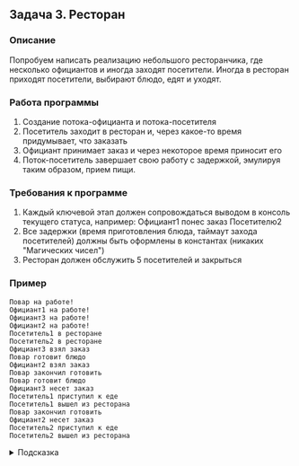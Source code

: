 ## Задача 3. Ресторан

### Описание
Попробуем написать реализацию небольшого ресторанчика,
где несколько официантов и иногда заходят посетители. Иногда в ресторан приходят посетители, выбирают блюдо, едят и уходят.

### Работа программы
1. Создание потока-официанта и потока-посетителя
2. Посетитель заходит в ресторан и, через какое-то время придумывает, что заказать
3. Официант принимает заказ и через некоторое время приносит его
4. Поток-посетитель завершает свою работу с задержкой, эмулируя таким образом, прием пищи.

### Требования к программе
1. Каждый ключевой этап должен сопровождаться выводом в консоль текущего статуса, например: Официант1 понес заказ Посетителю2
2. Все задержки (время приготовления блюда, таймаут захода посетителей) должны быть оформлены в константах (никаких "Магических чисел")
3. Ресторан должен обслужить 5 посетителей и закрыться

### Пример
```
Повар на работе!
Официант1 на работе!
Официант3 на работе!
Официант2 на работе!
Посетитель1 в ресторане
Посетитель2 в ресторане
Официант3 взял заказ
Повар готовит блюдо
Официант2 взял заказ
Повар закончил готовить
Повар готовит блюдо
Официант3 несет заказ
Посетитель1 приступил к еде
Посетитель1 вышел из ресторана
Повар закончил готовить
Официант2 несет заказ
Посетитель2 приступил к еде
Посетитель2 вышел из ресторана
```

<details>
  <summary>Подсказка</summary>
  
  Используйте методы wait() и notify() для реализации ожиданий и уведомлений или Lock/Condition
  
  Что должен делать официант? Обнаруживать готовых сделать заказ, принести готовое блюдо.
</details>



